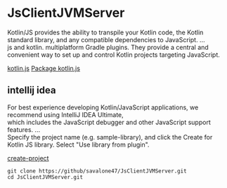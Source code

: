 # JsClientJVMServer

Kotlin/JS provides the ability to transpile your Kotlin code, the Kotlin standard library, and any compatible dependencies to JavaScript. ... <br/>
js and kotlin. multiplatform Gradle plugins. They provide a central and convenient way to set up and control Kotlin projects targeting JavaScript.

[kotlin.js](https://kotlinlang.org/docs/tutorials/javascript/kotlin-to-javascript/kotlin-to-javascript.html)
[Package kotlin.js](https://kotlinlang.org/api/latest/jvm/stdlib/kotlin.js/)


## intellij idea

For best experience developing Kotlin/JavaScript applications, we recommend using IntelliJ IDEA Ultimate,<br/>
which includes the JavaScript debugger and other JavaScript support features. ... <br/>
Specify the project name (e.g. sample-library), and click the Create for Kotlin JS library. Select "Use library from plugin".<br/>

[create-project](https://kotlinlang.org/docs/tutorials/create-library-js.html)
```
git clone https://github/savalone47/JsClientJVMServer.git
cd JsClientJVMServer.git 
```
